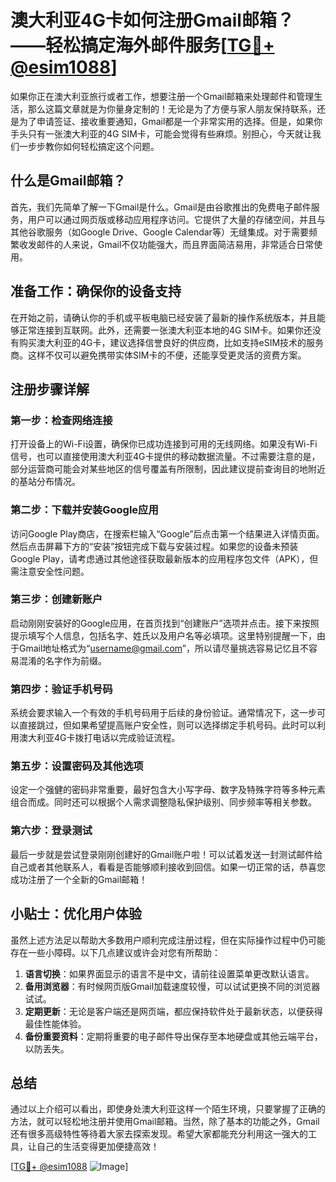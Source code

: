 # 澳大利亚4G卡如何注册Gmail邮箱？——轻松搞定海外邮件服务[[TG💪+ @esim1088](https://t.me/s/esim1088)]

如果你正在澳大利亚旅行或者工作，想要注册一个Gmail邮箱来处理邮件和管理生活，那么这篇文章就是为你量身定制的！无论是为了方便与家人朋友保持联系，还是为了申请签证、接收重要通知，Gmail都是一个非常实用的选择。但是，如果你手头只有一张澳大利亚的4G SIM卡，可能会觉得有些麻烦。别担心，今天就让我们一步步教你如何轻松搞定这个问题。

## 什么是Gmail邮箱？

首先，我们先简单了解一下Gmail是什么。Gmail是由谷歌推出的免费电子邮件服务，用户可以通过网页版或移动应用程序访问。它提供了大量的存储空间，并且与其他谷歌服务（如Google Drive、Google Calendar等）无缝集成。对于需要频繁收发邮件的人来说，Gmail不仅功能强大，而且界面简洁易用，非常适合日常使用。

## 准备工作：确保你的设备支持

在开始之前，请确认你的手机或平板电脑已经安装了最新的操作系统版本，并且能够正常连接到互联网。此外，还需要一张澳大利亚本地的4G SIM卡。如果你还没有购买澳大利亚的4G卡，建议选择信誉良好的供应商，比如支持eSIM技术的服务商。这样不仅可以避免携带实体SIM卡的不便，还能享受更灵活的资费方案。

## 注册步骤详解

### 第一步：检查网络连接
打开设备上的Wi-Fi设置，确保你已成功连接到可用的无线网络。如果没有Wi-Fi信号，也可以直接使用澳大利亚4G卡提供的移动数据流量。不过需要注意的是，部分运营商可能会对某些地区的信号覆盖有所限制，因此建议提前查询目的地附近的基站分布情况。

### 第二步：下载并安装Google应用
访问Google Play商店，在搜索栏输入“Google”后点击第一个结果进入详情页面。然后点击屏幕下方的“安装”按钮完成下载与安装过程。如果您的设备未预装Google Play，请考虑通过其他途径获取最新版本的应用程序包文件（APK），但需注意安全性问题。

### 第三步：创建新账户
启动刚刚安装好的Google应用，在首页找到“创建账户”选项并点击。接下来按照提示填写个人信息，包括名字、姓氏以及用户名等必填项。这里特别提醒一下，由于Gmail地址格式为“username@gmail.com”，所以请尽量挑选容易记忆且不容易混淆的名字作为前缀。

### 第四步：验证手机号码
系统会要求输入一个有效的手机号码用于后续的身份验证。通常情况下，这一步可以直接跳过，但如果希望提高账户安全性，则可以选择绑定手机号码。此时可以利用澳大利亚4G卡拨打电话以完成验证流程。

### 第五步：设置密码及其他选项
设定一个强健的密码非常重要，最好包含大小写字母、数字及特殊字符等多种元素组合而成。同时还可以根据个人需求调整隐私保护级别、同步频率等相关参数。

### 第六步：登录测试
最后一步就是尝试登录刚刚创建好的Gmail账户啦！可以试着发送一封测试邮件给自己或者其他联系人，看看是否能够顺利接收到回信。如果一切正常的话，恭喜您成功注册了一个全新的Gmail邮箱！

## 小贴士：优化用户体验

虽然上述方法足以帮助大多数用户顺利完成注册过程，但在实际操作过程中仍可能存在一些小障碍。以下几点建议或许会对您有所帮助：

1. **语言切换**：如果界面显示的语言不是中文，请前往设置菜单更改默认语言。
2. **备用浏览器**：有时候网页版Gmail加载速度较慢，可以试试更换不同的浏览器试试。
3. **定期更新**：无论是客户端还是网页端，都应保持软件处于最新状态，以便获得最佳性能体验。
4. **备份重要资料**：定期将重要的电子邮件导出保存至本地硬盘或其他云端平台，以防丢失。

## 总结

通过以上介绍可以看出，即使身处澳大利亚这样一个陌生环境，只要掌握了正确的方法，就可以轻松地注册并使用Gmail邮箱。当然，除了基本的功能之外，Gmail还有很多高级特性等待着大家去探索发现。希望大家都能充分利用这一强大的工具，让自己的生活变得更加便捷高效！

[[TG💪+ @esim1088](https://t.me/s/esim1088) ![Image](https://i.postimg.cc/4NQfJmqS/Snipaste-2025-05-13-00-14-12.png)]